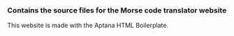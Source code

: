 ### Contains the source files for the Morse code translator website
  This website is made with the Aptana HTML Boilerplate.
